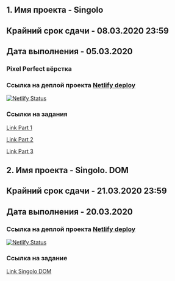 ## 1. Имя проекта - Singolo
## Крайний срок сдачи - 08.03.2020 23:59
## Дата выполнения - 05.03.2020

### Pixel Perfect вёрстка
### Ссылка на деплой проекта [Netlify deploy](https://singolo-nazarov-rsschool.netlify.com)
[![Netlify Status](https://api.netlify.com/api/v1/badges/a6fbda56-c31c-48ac-a6fe-becd1f895117/deploy-status)](https://app.netlify.com/sites/singolo-nazarov-rsschool/deploys)

### Ссылки на задания 
[Link Part 1](https://github.com/rolling-scopes-school/tasks/blob/master/tasks/markups/level-2/singolo/part-1/singolo-1-ru.md)

[Link Part 2](https://github.com/rolling-scopes-school/tasks/blob/master/tasks/markups/level-2/singolo/part-2/singolo-2-ru.md)

[Link Part 3](https://github.com/rolling-scopes-school/tasks/blob/master/tasks/markups/level-2/singolo/part-3/singolo-3-ru.md)


## 2. Имя проекта - Singolo. DOM
## Крайний срок сдачи - 21.03.2020 23:59
## Дата выполнения - 20.03.2020

### Ссылка на деплой проекта [Netlify deploy](https://singolo-dom-nazarov.netlify.com/)

[![Netlify Status](https://api.netlify.com/api/v1/badges/e328f50a-a31e-4fe2-8304-6320e685b9cd/deploy-status)](https://app.netlify.com/sites/singolo-dom-nazarov/deploys)

### Ссылка на заданиe 
[Link Singolo DOM](https://github.com/rolling-scopes-school/tasks/blob/master/tasks/markups/level-2/singolo/singolo-DOM-ru.md)


